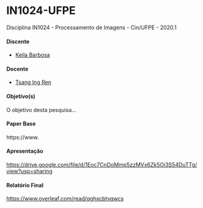 # IN1024-UFPE
Disciplina IN1024 - Processamento de Imagens - Cin/UFPE - 2020.1

#### Discente
* [Keila Barbosa](https://keilabcs.github.io/)

#### Docente
* [Tsang Ing Ren](https://sites.google.com/a/cin.ufpe.br/in1024/home)

####  Objetivo(s)
O objetivo desta pesquisa...

####  Paper Base
https://www.

####  Apresentação
https://drive.google.com/file/d/1Eoc7CnDoMmp5zzMVx6Zk5Oi3S54DuTTg/view?usp=sharing

####  Relatório Final
https://www.overleaf.com/read/qghxcbtvqwcs
